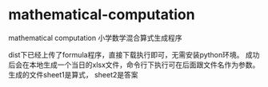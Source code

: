 # mathematical-computation
mathematical computation 小学数学混合算式生成程序

  dist下已经上传了formula程序，直接下载执行即可，无需安装python环境。
  成功后会在本地生成一个当日的xlsx文件，命令行下执行可在后面跟文件名作为参数。
  生成的文件sheet1是算式， sheet2是答案
